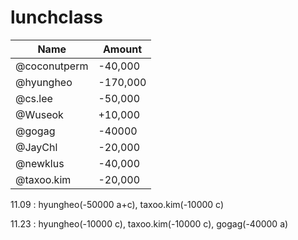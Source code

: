 # lunchclass

Name          | Amount  |
------------- |---------|
@coconutperm  | -40,000 |
@hyungheo     | -170,000 |
@cs.lee       | -50,000 |
@Wuseok       | +10,000 |
@gogag        | -40000  |
@JayChl       | -20,000 |
@newklus      | -40,000 |
@taxoo.kim    | -20,000 |

11.09 : hyungheo(-50000 a+c), taxoo.kim(-10000 c)

11.23 : hyungheo(-10000 c), taxoo.kim(-10000 c), gogag(-40000 a)
